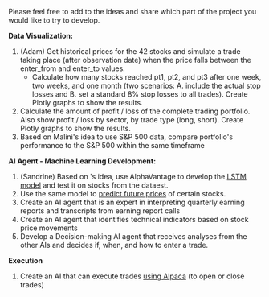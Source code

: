 Please feel free to add to the ideas and share which part of the project you would like to try to develop. 

**Data Visualization:**

1. (Adam) Get historical prices for the 42 stocks and simulate a trade taking place (after observation date) when the price falls between the enter_from and enter_to values.
    - Calculate how many stocks reached pt1, pt2, and pt3 after one week, two weeks, and one month (two scenarios: A. include the actual stop losses and B. set a standard 8% stop losses to all trades). Create Plotly graphs to show the results.
2. Calculate the amount of profit / loss of the complete trading portfolio. Also show profit / loss by sector, by trade type (long, short). Create Plotly graphs to show the results.
3. Based on Malini's idea to use S&P 500 data, compare portfolio's performance to the S&P 500 within the same timeframe

**AI Agent - Machine Learning Development:**

1. (Sandrine) Based on 's idea, use AlphaVantage to develop the [LSTM model](https://www.alphavantage.co/stock-prediction-deep-neural-networks-lstm/#predict-future-price) and test it on stocks from the dataest.
2. Use the same model to [predict future prices](https://www.alphavantage.co/stock-prediction-deep-neural-networks-lstm/#predict-future-price) of certain stocks.
3. Create an AI agent that is an expert in interpreting quarterly earning reports and transcripts from earning report calls
4. Create an AI agent that identifies technical indicators based on stock price movements
5. Develop a Decision-making AI agent that receives analyses from the other AIs and decides if, when, and how to enter a trade.

**Execution**
1. Create an AI that can execute trades [using Alpaca](https://alpaca.markets/) (to open or close trades) 

